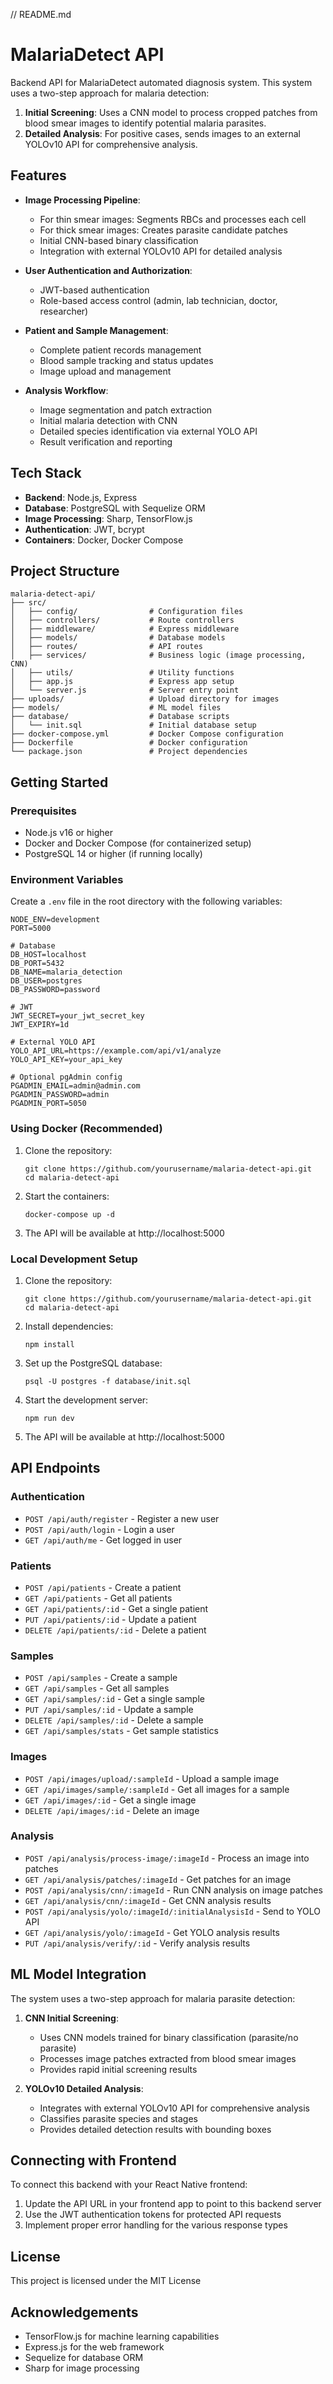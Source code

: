 // README.md
# MalariaDetect API

Backend API for MalariaDetect automated diagnosis system. This system uses a two-step approach for malaria detection:

1. **Initial Screening**: Uses a CNN model to process cropped patches from blood smear images to identify potential malaria parasites.
2. **Detailed Analysis**: For positive cases, sends images to an external YOLOv10 API for comprehensive analysis.

## Features

- **Image Processing Pipeline**:
  - For thin smear images: Segments RBCs and processes each cell 
  - For thick smear images: Creates parasite candidate patches
  - Initial CNN-based binary classification
  - Integration with external YOLOv10 API for detailed analysis

- **User Authentication and Authorization**:
  - JWT-based authentication
  - Role-based access control (admin, lab technician, doctor, researcher)

- **Patient and Sample Management**:
  - Complete patient records management
  - Blood sample tracking and status updates
  - Image upload and management

- **Analysis Workflow**:
  - Image segmentation and patch extraction
  - Initial malaria detection with CNN
  - Detailed species identification via external YOLO API
  - Result verification and reporting

## Tech Stack

- **Backend**: Node.js, Express
- **Database**: PostgreSQL with Sequelize ORM
- **Image Processing**: Sharp, TensorFlow.js
- **Authentication**: JWT, bcrypt
- **Containers**: Docker, Docker Compose

## Project Structure

```
malaria-detect-api/
├── src/
│   ├── config/                # Configuration files
│   ├── controllers/           # Route controllers
│   ├── middleware/            # Express middleware
│   ├── models/                # Database models
│   ├── routes/                # API routes
│   ├── services/              # Business logic (image processing, CNN)
│   ├── utils/                 # Utility functions
│   ├── app.js                 # Express app setup
│   └── server.js              # Server entry point
├── uploads/                   # Upload directory for images
├── models/                    # ML model files
├── database/                  # Database scripts
│   └── init.sql               # Initial database setup
├── docker-compose.yml         # Docker Compose configuration 
├── Dockerfile                 # Docker configuration
└── package.json               # Project dependencies
```

## Getting Started

### Prerequisites

- Node.js v16 or higher
- Docker and Docker Compose (for containerized setup)
- PostgreSQL 14 or higher (if running locally)

### Environment Variables

Create a `.env` file in the root directory with the following variables:

```
NODE_ENV=development
PORT=5000

# Database
DB_HOST=localhost
DB_PORT=5432
DB_NAME=malaria_detection
DB_USER=postgres
DB_PASSWORD=password

# JWT
JWT_SECRET=your_jwt_secret_key
JWT_EXPIRY=1d

# External YOLO API
YOLO_API_URL=https://example.com/api/v1/analyze
YOLO_API_KEY=your_api_key

# Optional pgAdmin config
PGADMIN_EMAIL=admin@admin.com
PGADMIN_PASSWORD=admin
PGADMIN_PORT=5050
```

### Using Docker (Recommended)

1. Clone the repository:
   ```
   git clone https://github.com/yourusername/malaria-detect-api.git
   cd malaria-detect-api
   ```

2. Start the containers:
   ```
   docker-compose up -d
   ```

3. The API will be available at http://localhost:5000

### Local Development Setup

1. Clone the repository:
   ```
   git clone https://github.com/yourusername/malaria-detect-api.git
   cd malaria-detect-api
   ```

2. Install dependencies:
   ```
   npm install
   ```

3. Set up the PostgreSQL database:
   ```
   psql -U postgres -f database/init.sql
   ```

4. Start the development server:
   ```
   npm run dev
   ```

5. The API will be available at http://localhost:5000

## API Endpoints

### Authentication
- `POST /api/auth/register` - Register a new user
- `POST /api/auth/login` - Login a user
- `GET /api/auth/me` - Get logged in user

### Patients
- `POST /api/patients` - Create a patient
- `GET /api/patients` - Get all patients
- `GET /api/patients/:id` - Get a single patient
- `PUT /api/patients/:id` - Update a patient
- `DELETE /api/patients/:id` - Delete a patient

### Samples
- `POST /api/samples` - Create a sample
- `GET /api/samples` - Get all samples
- `GET /api/samples/:id` - Get a single sample
- `PUT /api/samples/:id` - Update a sample
- `DELETE /api/samples/:id` - Delete a sample
- `GET /api/samples/stats` - Get sample statistics

### Images
- `POST /api/images/upload/:sampleId` - Upload a sample image
- `GET /api/images/sample/:sampleId` - Get all images for a sample
- `GET /api/images/:id` - Get a single image
- `DELETE /api/images/:id` - Delete an image

### Analysis
- `POST /api/analysis/process-image/:imageId` - Process an image into patches
- `GET /api/analysis/patches/:imageId` - Get patches for an image
- `POST /api/analysis/cnn/:imageId` - Run CNN analysis on image patches
- `GET /api/analysis/cnn/:imageId` - Get CNN analysis results
- `POST /api/analysis/yolo/:imageId/:initialAnalysisId` - Send to YOLO API
- `GET /api/analysis/yolo/:imageId` - Get YOLO analysis results
- `PUT /api/analysis/verify/:id` - Verify analysis results

## ML Model Integration

The system uses a two-step approach for malaria parasite detection:

1. **CNN Initial Screening**:
   - Uses CNN models trained for binary classification (parasite/no parasite)
   - Processes image patches extracted from blood smear images
   - Provides rapid initial screening results

2. **YOLOv10 Detailed Analysis**:
   - Integrates with external YOLOv10 API for comprehensive analysis
   - Classifies parasite species and stages
   - Provides detailed detection results with bounding boxes

## Connecting with Frontend

To connect this backend with your React Native frontend:

1. Update the API URL in your frontend app to point to this backend server
2. Use the JWT authentication tokens for protected API requests
3. Implement proper error handling for the various response types

## License

This project is licensed under the MIT License

## Acknowledgements

- TensorFlow.js for machine learning capabilities
- Express.js for the web framework
- Sequelize for database ORM
- Sharp for image processing